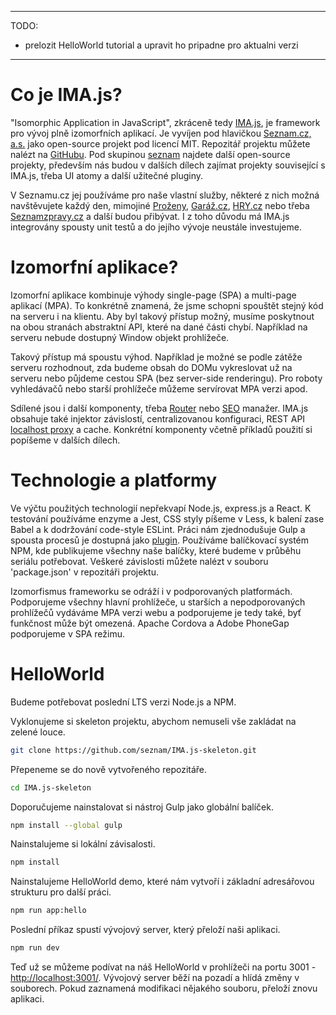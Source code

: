 ---------------------------------------------------------
TODO:

- prelozit HelloWorld tutorial a upravit ho pripadne pro aktualni verzi
---------------------------------------------------------

# Co je IMA.js?

"Isomorphic Application in JavaScript", zkráceně tedy [IMA.js](https://imajs.io/), je framework pro vývoj plně izomorfních aplikací. Je vyvíjen pod hlavičkou [Seznam.cz, a.s.](https://www.seznam.cz/) jako open-source projekt pod licencí MIT. Repozitář projektu můžete nalézt na [GitHubu](https://github.com/seznam/IMA.js-core). Pod skupinou [seznam](https://github.com/seznam) najdete další open-source projekty, především nás budou v dalších dílech zajímat projekty související s IMA.js, třeba UI atomy a další užitečné pluginy.

V Seznamu.cz jej používáme pro naše vlastní služby, některé z nich možná navštěvujete každý den, mimojiné [Proženy](https://www.prozeny.cz/), [Garáž.cz](https://www.garaz.cz/), [HRY.cz](https://www.hry.cz/) nebo třeba [Seznamzpravy.cz](https://www.seznamzpravy.cz/) a další budou přibývat. I z toho důvodu má IMA.js integrovány spousty unit testů a do jejího vývoje neustále investujeme.

# Izomorfní aplikace?

Izomorfní aplikace kombinuje výhody single-page (SPA) a multi-page aplikací (MPA). To konkrétně znamená, že jsme schopni spouštět stejný kód na serveru i na klientu. Aby byl takový přístup možný, musíme poskytnout na obou stranách abstraktní API, které na dané části chybí. Například na serveru nebude dostupný Window objekt prohlížeče.

Takový přístup má spoustu výhod. Například je možné se podle zátěže serveru rozhodnout, zda budeme obsah do DOMu vykreslovat už na serveru nebo půjdeme cestou SPA (bez server-side renderingu). Pro roboty vyhledávačů nebo starší prohlížeče můžeme servírovat MPA verzi apod.

Sdílené jsou i další komponenty, třeba [Router](https://imajs.io/doc/router/router-abstract-router.html) nebo [SEO](https://imajs.io/doc/meta/meta-meta-manager-impl.html) manažer. IMA.js obsahuje také injektor závislostí, centralizovanou konfiguraci, REST API [localhost proxy](https://github.com/seznam/IMA.js-skeleton/blob/master/server/server.js#L116) a cache. Konkrétní komponenty včetně příkladů použití si popíšeme v dalších dílech.

# Technologie a platformy

Ve výčtu použitých technologií nepřekvapí Node.js, express.js a React. K testování používáme enzyme a Jest, CSS styly píšeme v Less, k balení zase Babel a k dodržování code-style ESLint. Práci nám zjednodušuje Gulp a spousta procesů je dostupná jako [plugin](https://github.com/seznam/IMA.js-gulp-tasks). Používáme balíčkovací systém NPM, kde publikujeme všechny naše balíčky, které budeme v průběhu seriálu potřebovat. Veškeré závislosti můžete nalézt v souboru 'package.json' v repozitáři projektu.

Izomorfismus frameworku se odráží i v podporovaných platformách. Podporujeme všechny hlavní prohlížeče, u starších a nepodporovaných prohlížečů vydáváme MPA verzi webu a podporujeme je tedy také, byť funkčnost může být omezená. Apache Cordova a Adobe PhoneGap podporujeme v SPA režimu.

# HelloWorld

Budeme potřebovat poslední LTS verzi Node.js a NPM.

Vyklonujeme si skeleton projektu, abychom nemuseli vše zakládat na zelené louce.
```bash
git clone https://github.com/seznam/IMA.js-skeleton.git
```
Přepeneme se do nově vytvořeného repozitáře.
```bash
cd IMA.js-skeleton
```
Doporučujeme nainstalovat si nástroj Gulp jako globální balíček.
```bash
npm install --global gulp
```
Nainstalujeme si lokální závisalosti.
```bash
npm install
```
Nainstalujeme HelloWorld demo, které nám vytvoří i základní adresářovou strukturu pro další práci.
```bash
npm run app:hello
```
Poslední příkaz spustí vývojový server, který přeloží naši aplikaci.
```bash
npm run dev
```
Teď už se můžeme podívat na náš HelloWorld v prohlížeči na portu 3001 - [http://localhost:3001/](http://localhost:3001/). Vývojový server běží na pozadí a hlídá změny v souborech. Pokud zaznamená modifikaci nějakého souboru, přeloží znovu aplikaci.
